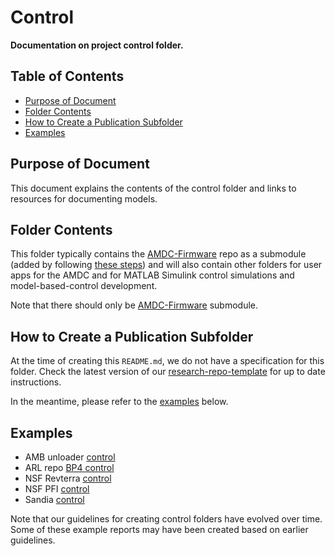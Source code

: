# Control <!-- omit from toc -->

**Documentation on project control folder.**

## Table of Contents <!-- omit from toc -->

- [Purpose of Document](#purpose-of-document)
- [Folder Contents](#folder-contents)
- [How to Create a Publication Subfolder](#how-to-create-a-publication-subfolder)
- [Examples](#examples)

## Purpose of Document

This document explains the contents of the control folder and links to resources for documenting models.

## Folder Contents

This folder typically contains the [AMDC-Firmware](https://github.com/severson-group/amdc-firmware/) repo as a submodule (added by following [these steps](https://docs.amdc.dev/firmware/xilinx-tools/building-and-running-firmware.html#private-user-applications)) and will also contain other folders for user apps for the AMDC and for MATLAB Simulink control simulations and model-based-control development.

Note that there should only be [AMDC-Firmware](https://github.com/severson-group/amdc-firmware/) submodule.

## How to Create a Publication Subfolder

At the time of creating this `README.md`, we do not have a specification for this folder. Check the latest version of our [research-repo-template](https://github.com/Severson-Group/research-repo-template/tree/main/modeling) for up to date instructions.

In the meantime, please refer to the [examples](#examples) below.

## Examples

- AMB unloader [control](https://github.com/Severson-Group/amb_unloader/tree/main/control/)
- ARL repo [BP4 control](https://github.com/Severson-Group/ARL-eturbo/tree/main/BP4/Control)
- NSF Revterra [control](https://github.com/Severson-Group/revterra-nsf-sttr/tree/main/Controls)
- NSF PFI [control](https://github.com/Severson-Group/nsf_pfi_bearingless/tree/main/control)
- Sandia [control](https://github.com/Severson-Group/sandia_sco2/tree/main/controls)

Note that our guidelines for creating control folders have evolved over time. Some of these example reports may have been created based on earlier guidelines.
